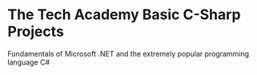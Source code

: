 # The Tech Academy Basic C-Sharp Projects
 Fundamentals of Microsoft .NET and the extremely popular programming language C#
